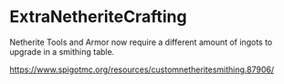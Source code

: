 # ExtraNetheriteCrafting
Netherite Tools and Armor now require a different amount of ingots to upgrade in a smithing table.

https://www.spigotmc.org/resources/customnetheritesmithing.87906/
